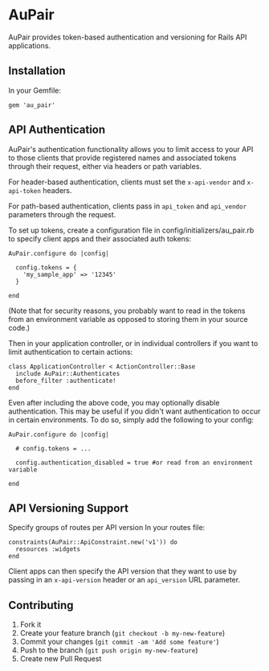 # AuPair

AuPair provides token-based authentication and versioning for Rails API applications.

## Installation

In your Gemfile:

    gem 'au_pair'

## API Authentication

AuPair's authentication functionality allows you to limit access to your API to those clients that provide
registered names and associated tokens through their request, either via headers or path variables.

For header-based authentication, clients must set the `x-api-vendor` and `x-api-token` headers.

For path-based authentication, clients pass in `api_token` and `api_vendor` parameters through the request.

To set up tokens, create a configuration file in config/initializers/au_pair.rb to specify client apps and their associated auth tokens:

    AuPair.configure do |config|

      config.tokens = {
        'my_sample_app' => '12345'
      }

    end

(Note that for security reasons, you probably want to read in the tokens from an environment variable as opposed to storing
them in your source code.)

Then in your application controller, or in individual controllers if you want to limit authentication to certain actions:

    class ApplicationController < ActionController::Base
      include AuPair::Authenticates
      before_filter :authenticate!
    end

Even after including the above code, you may optionally disable authentication. This may be useful if you didn't want authentication to occur in certain environments. To do so, simply add the following to your config:

    AuPair.configure do |config|

      # config.tokens = ...

      config.authentication_disabled = true #or read from an environment variable

    end

## API Versioning Support

Specify groups of routes per API version In your routes file:

    constraints(AuPair::ApiConstraint.new('v1')) do
      resources :widgets
    end

Client apps can then specify the API version that they want to use by passing in an `x-api-version` header or an `api_version` URL parameter.

## Contributing

1. Fork it
2. Create your feature branch (`git checkout -b my-new-feature`)
3. Commit your changes (`git commit -am 'Add some feature'`)
4. Push to the branch (`git push origin my-new-feature`)
5. Create new Pull Request

